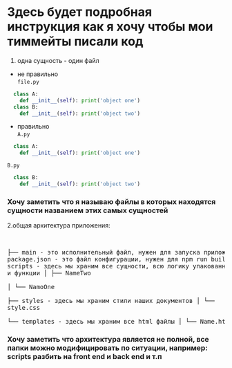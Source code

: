 # Здесь будет подробная инструкция как я хочу чтобы мои тиммейты писали код

1. одна сущность - один файл
- не правильно  
```file.py```
```python
  class A:
    def __init__(self): print('object one')
  class B:
    def __init__(self): print('object two') 
```

- правильно  
```A.py```
```python
  class A:
    def __init__(self): print('object one')
 ```
```B.py```
```python
  class B:
    def __init__(self): print('object two')
 ```
### Хочу заметить что я называю файлы в которых находятся сущности названием этих самых сущностей
2.общая архитектура приложения:<pre>  
├── main  - это исполнительный файл, нужен для запуска приложения
├── package.json  - это файл конфигурации, нужен для npm run build и проч
├── scripts  - здесь мы храним все сущности, всю логику упакованную в классы и функции
│   ├── NameTwo  
│   └── NamoOne  
├── styles - здесь мы храним стили наших документов
│   └── style.css  
└── templates  - здесь мы храним все html файлы
│   └── Name.html</pre> 

### Хочу заметить что архитектура является не полной, все папки можно модифицировать по ситуации, например: scripts разбить на front end и back end и т.п
